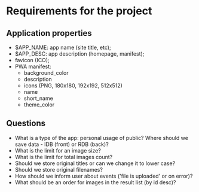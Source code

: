 # Requirements for the project

## Application properties

* $APP_NAME: app name (site title, etc);
* $APP_DESC: app description (homepage, manifest);
* favicon (ICO);
* PWA manifest:
    * background_color
    * description
    * icons (PNG, 180x180, 192x192, 512x512)
    * name
    * short_name
    * theme_color

## Questions

* What is a type of the app: personal usage of public? Where should we save data - IDB (front) or RDB (back)?
* What is the limit for an image size?
* What is the limit for total images count?
* Should we store original titles or can we change it to lower case?
* Should we store original filenames?
* How should we inform user about events ('file is uploaded' or on error)?
* What should be an order for images in the result list (by id desc)?
